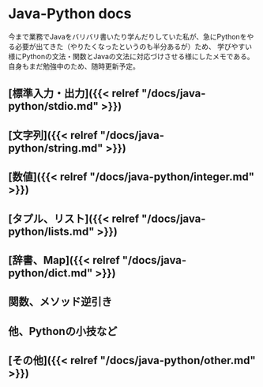# Java-Python docs

今まで業務でJavaをバリバリ書いたり学んだりしていた私が、急にPythonをやる必要が出てきた（やりたくなったというのも半分あるが）ため、
学びやすい様にPythonの文法・関数とJavaの文法に対応づけさせる様にしたメモである。
自身もまだ勉強中のため、随時更新予定。


## [標準入力・出力]({{< relref "/docs/java-python/stdio.md" >}})

## [文字列]({{< relref "/docs/java-python/string.md" >}})

## [数値]({{< relref "/docs/java-python/integer.md" >}})

## [タプル、リスト]({{< relref "/docs/java-python/lists.md" >}})

## [辞書、Map]({{< relref "/docs/java-python/dict.md" >}})

## 関数、メソッド逆引き

## 他、Pythonの小技など

## [その他]({{< relref "/docs/java-python/other.md" >}})
